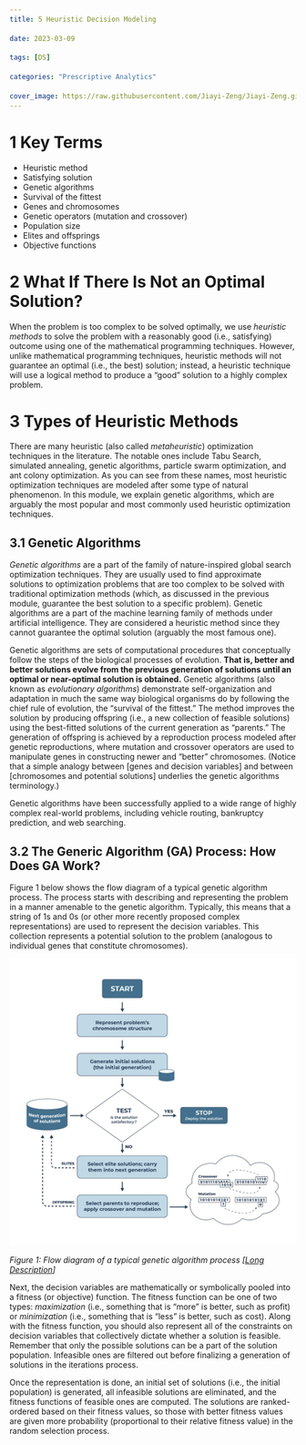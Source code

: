 ```yaml
---
title: 5 Heuristic Decision Modeling

date: 2023-03-09

tags: [DS]

categories: "Prescriptive Analytics"

cover_image: https://raw.githubusercontent.com/Jiayi-Zeng/Jiayi-Zeng.github.io/pic/img/202303090949.png
---
```


# **1 Key Terms**

- Heuristic method
- Satisfying solution
- Genetic algorithms
- Survival of the fittest
- Genes and chromosomes
- Genetic operators (mutation and crossover) 
- Population size
- Elites and offsprings
- Objective functions

# **2 What If There Is Not an Optimal Solution?**

When the problem is too complex to be solved optimally, we use *heuristic methods* to solve the problem with a reasonably good (i.e., satisfying) outcome using one of the mathematical programming techniques. However, unlike mathematical programming techniques, heuristic methods will not guarantee an optimal (i.e., the best) solution; instead, a heuristic technique will use a logical method to produce a “good” solution to a highly complex problem.

# **3 Types of Heuristic Methods**

There are many heuristic (also called *metaheuristic*) optimization techniques in the literature. The notable ones include Tabu Search, simulated annealing, genetic algorithms, particle swarm optimization, and ant colony optimization. As you can see from these names, most heuristic optimization techniques are modeled after some type of natural phenomenon. In this module, we explain genetic algorithms, which are arguably the most popular and most commonly used heuristic optimization techniques.

## 3.1 Genetic Algorithms

*Genetic algorithms* are a part of the family of nature-inspired global search optimization techniques. They are usually used to find approximate solutions to optimization problems that are too complex to be solved with traditional optimization methods (which, as discussed in the previous module, guarantee the best solution to a specific problem). Genetic algorithms are a part of the machine learning family of methods under artificial intelligence. They are considered a heuristic method since they cannot guarantee the optimal solution (arguably the most famous one). 

Genetic algorithms are sets of computational procedures that conceptually follow the steps of the biological processes of evolution. **That is, better and better solutions evolve from the previous generation of solutions until an optimal or near-optimal solution is obtained.** Genetic algorithms (also known as *evolutionary algorithms*) demonstrate self-organization and adaptation in much the same way biological organisms do by following the chief rule of evolution, the “survival of the fittest.” The method improves the solution by producing offspring (i.e., a new collection of feasible solutions) using the best-fitted solutions of the current generation as “parents.” The generation of offspring is achieved by a reproduction process modeled after genetic reproductions, where mutation and crossover operators are used to manipulate genes in constructing newer and “better” chromosomes. (Notice that a simple analogy between [genes and decision variables] and between [chromosomes and potential solutions] underlies the genetic algorithms terminology.) 

Genetic algorithms have been successfully applied to a wide range of highly complex real-world problems, including vehicle routing, bankruptcy prediction, and web searching.

## 3.2 The Generic Algorithm (GA) Process: How Does GA Work?

Figure 1 below shows the flow diagram of a typical genetic algorithm process. The process starts with describing and representing the problem in a manner amenable to the genetic algorithm. Typically, this means that a string of 1s and 0s (or other more recently proposed complex representations) are used to represent the decision variables. This collection represents a potential solution to the problem (analogous to individual genes that constitute chromosomes).

![A flow chart or diagram of a typical genetic algorithm process. For a longer and detailed description, click on the link next to the figure title.](https://raw.githubusercontent.com/Jiayi-Zeng/Jiayi-Zeng.github.io/pic/img/43VifdmyOe5BAshD3NbDjNLjDnXByPk9tq_C9YtSLADjgGjh6aZ03zTcMrUMZE3ZFt0rbkbutZjX4oV00ip1u8Rz2SFDIRZooJNlWUO8XlVTe2fkmD0vfJDeU5g-sbA9u2LlIgN4ZYeyMdemktlqBw)

*Figure 1: Flow diagram of a typical genetic algorithm process [*[*Long Description*](https://docs.google.com/document/u/0/d/1zX0wJtQrCa8DeEysQO3BYAxuOOxQ5_o_v79Xhphc_5E/edit)*]*

Next, the decision variables are mathematically or symbolically pooled into a fitness (or objective) function. The fitness function can be one of two types: *maximization* (i.e., something that is “more” is better, such as profit) or *minimization* (i.e., something that is “less” is better, such as cost). Along with the fitness function, you should also represent all of the constraints on decision variables that collectively dictate whether a solution is feasible. Remember that only the possible solutions can be a part of the solution population. Infeasible ones are filtered out before finalizing a generation of solutions in the iterations process. 

Once the representation is done, an initial set of solutions (i.e., the initial population) is generated, all infeasible solutions are eliminated, and the fitness functions of feasible ones are computed. The solutions are ranked-ordered based on their fitness values, so those with better fitness values are given more probability (proportional to their relative fitness value) in the random selection process.